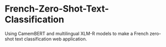 # French-Zero-Shot-Text-Classification
Using CamemBERT and multilingual XLM-R models to make a French zero-shot text classification web application.
